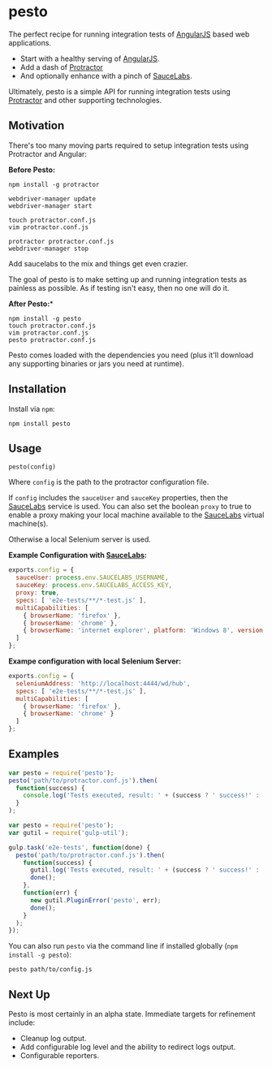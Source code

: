 pesto
=======

The perfect recipe for running integration tests of [AngularJS](https://angularjs.org/) based web applications.

* Start with a healthy serving of [AngularJS](https://angularjs.org/).
* Add a dash of [Protractor](http://angular.github.io/protractor/)
* And optionally enhance with a pinch of [SauceLabs](http://www.saucelabs.com).

Ultimately, pesto is a simple API for running integration tests using [Protractor](http://angular.github.io/protractor/) and other supporting technologies.

## Motivation

There's too many moving parts required to setup integration tests using Protractor and Angular:

**Before Pesto:**

```shell
npm install -g protractor

webdriver-manager update
webdriver-manager start

touch protractor.conf.js
vim protractor.conf.js

protractor protractor.conf.js
webdriver-manager stop
```

Add saucelabs to the mix and things get even crazier.

The goal of pesto is to make setting up and running integration tests as painless as possible.  As if testing isn't easy, then no one will do it.

**After Pesto:***

```shell
npm install -g pesto
touch protractor.conf.js
vim protractor.conf.js
pesto protractor.conf.js
```

Pesto comes loaded with the dependencies you need (plus it'll download any supporting binaries or jars you need at runtime).

## Installation

Install via `npm`:

```
npm install pesto
```

## Usage

```
pesto(config)
```

Where `config` is the path to the protractor configuration file.  

If `config` includes the `sauceUser` and `sauceKey` properties, then the [SauceLabs](http://www.saucelabs.com) service is used. You can also set the boolean `proxy` to true to enable a proxy making your local machine available to the [SauceLabs](http://www.saucelabs.com) virtual machine(s).

Otherwise a local Selenium server is used.

**Example Configuration with [SauceLabs](http://www.saucelabs.com):**

```javascript
exports.config = {
  sauceUser: process.env.SAUCELABS_USERNAME,
  sauceKey: process.env.SAUCELABS_ACCESS_KEY,
  proxy: true,
  specs: [ 'e2e-tests/**/*-test.js' ],
  multiCapabilities: [
    { browserName: 'firefox' },
    { browserName: 'chrome' },
    { browserName: 'internet explorer', platform: 'Windows 8', version: '10' }
  ]
};
```

**Exampe configuration with local Selenium Server:**

```javascript
exports.config = {
  seleniumAddress: 'http://localhost:4444/wd/hub',
  specs: [ 'e2e-tests/**/*-test.js' ],
  multiCapabilities: [
    { browserName: 'firefox' },
    { browserName: 'chrome' }
  ]
};
```

## Examples

```javascript
var pesto = require('pesto');
pesto('path/to/protractor.conf.js').then(
  function(success) {
    console.log('Tests executed, result: ' + (success ? ' success!' : 'failure... :('));
  }
);
```

```javascript
var pesto = require('pesto');
var gutil = require('gulp-util');

gulp.task('e2e-tests', function(done) {
  pesto('path/to/protractor.conf.js').then(
    function(success) {
      gutil.log('Tests executed, result: ' + (success ? ' success!' : 'failure... :('));
      done();
    },
    function(err) {
      new gutil.PluginError('pesto', err);
      done();
    }
  );
});
```

You can also run `pesto` via the command line if installed globally (`npm install -g pesto`):

```shell
pesto path/to/config.js
```

## Next Up

Pesto is most certainly in an alpha state.  Immediate targets for refinement include:

* Cleanup log output.
* Add configurable log level and the ability to redirect logs output.
* Configurable reporters.

